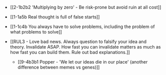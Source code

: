 - [[2-1b2b2 'Multiplying by zero' - Be risk-prone but avoid ruin at all cost]]

- [[1-1a5b Real thought is full of false starts]]

- [[1-1c4b You always have to solve problems, including the problem of what problems to solve]]

- [[RUL3 - Love bad news. Always question to falsify your idea and theory. Invalidate ASAP. How fast you can invalidate matters as much as how fast you can build them. Rule out bad explanations.]]
	- [[9-4b3b1 Popper - 'We let our ideas die in our place' (another difference between memes vs genes)]]

